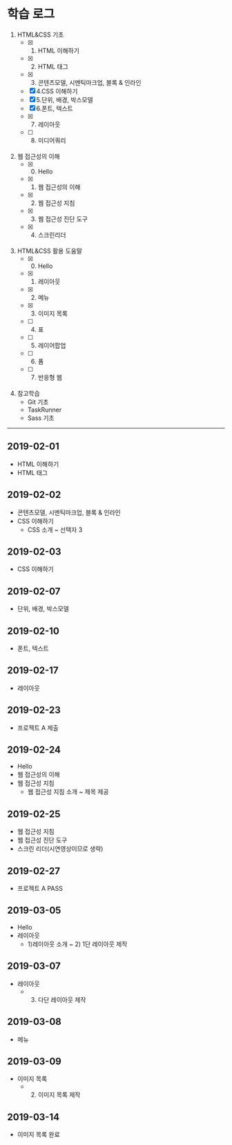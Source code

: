 # 학습 로그
1. HTML&CSS 기초
    - [x] 1. HTML 이해하기
    - [x] 2. HTML 태그
    - [x] 3. 콘텐츠모델, 시멘틱마크업, 블록 & 인라인
    - [x] 4.CSS 이해하기
    - [x] 5.단위, 배경, 박스모델
    - [x] 6.폰트, 텍스트
    - [x] 7. 레이아웃
    - [ ] 8. 미디어쿼리
<br><br>
2. 웹 접근성의 이해 
    - [x] 0. Hello
    - [x] 1. 웹 접근성의 이해
    - [x] 2. 웹 접근성 지침
    - [x] 3. 웹 접근성 진단 도구
    - [x] 4. 스크린리더
<br><br>
3. HTML&CSS 활용 도움말
    - [x] 0. Hello
    - [x] 1. 레이아웃
    - [x] 2. 메뉴
    - [x] 3. 이미지 목록
    - [ ] 4. 표
    - [ ] 5. 레이어팝업
    - [ ] 6. 폼
    - [ ] 7. 반응형 웹
<br><br>
4. 참고학습
    - Git 기초
    - TaskRunner
    - Sass 기초

---

## 2019-02-01
- HTML 이해하기
- HTML 태그

## 2019-02-02
- 콘텐츠모델, 시멘틱마크업, 블록 & 인라인 
- CSS 이해하기
    - CSS 소개 ~ 선택자 3

## 2019-02-03
- CSS 이해하기 

## 2019-02-07
- 단위, 배경, 박스모델

## 2019-02-10
- 폰트, 텍스트

## 2019-02-17
- 레이아웃

## 2019-02-23
- 프로젝트 A 제출

## 2019-02-24
- Hello
- 웹 접근성의 이해
- 웹 접근성 지침
    - 웹 접근성 지침 소개 ~ 제목 제공 

## 2019-02-25
- 웹 접근성 지침
- 웹 접근성 진단 도구
- 스크린 리더(시연영상이므로 생략)

## 2019-02-27
- 프로젝트 A PASS

## 2019-03-05
- Hello
- 레이아웃
    - 1)레이아웃 소개 ~ 2) 1단 레이아웃 제작

## 2019-03-07
- 레이아웃
    - 3) 다단 레이아웃 제작

## 2019-03-08
- 메뉴

## 2019-03-09
- 이미지 목록
    - 2) 이미지 목록 제작

## 2019-03-14
- 이미지 목록 완료
